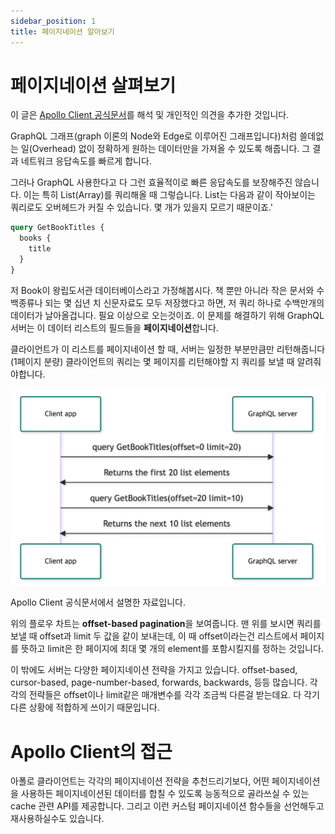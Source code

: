 ```yaml
---
sidebar_position: 1
title: 페이지네이션 알아보기
---
```


# 페이지네이션 살펴보기

이 글은 [Apollo Client 공식문서](https://www.apollographql.com/docs/react/pagination/overview/)를 해석 및 개인적인 의견을 추가한 것입니다.

GraphQL 그래프(graph 이론의 Node와 Edge로 이루어진 그래프입니다)처럼 쓸데없는 일(Overhead) 없이 정확하게 원하는 데이터만을 가져올 수 있도록 해줍니다. 그 결과 네트워크 응답속도를 빠르게 합니다.

그러나 GraphQL 사용한다고 다 그런 효율적이로 빠른 응답속도를 보장해주진 않습니다. 이는 특히 List(Array)를 쿼리해올 때 그렇습니다. List는 다음과 같이 작아보이는 쿼리로도 오버헤드가 커질 수 있습니다. 몇 개가 있을지 모르기 때문이죠.'

```graphql
query GetBookTitles {
  books {
    title
  }
}
```

저 Book이 왕립도서관 데이터베이스라고 가정해봅시다. 책 뿐만 아니라 작은 문서와 수백종류나 되는 몇 십년 치 신문자료도 모두 저장했다고 하면, 저 쿼리 하나로 수백만개의 데이터가 날아올겁니다. 필요 이상으로 오는것이죠. 이 문제를 해결하기 위해 GraphQL 서버는 이 데이터 리스트의 필드들을 **페이지네이션**합니다.

클라이언트가 이 리스트를 페이지네이션 할 때, 서버는 일정한 부분만큼만 리턴해줍니다(1페이지 분량) 클라이언트의 쿼리는 몇 페이지를 리턴해야할 지 쿼리를 보낼 때 알려줘야합니다.

![Example banner](./pagination_overview.png)

Apollo Client 공식문서에서 설명한 자료입니다.

위의 플로우 차트는 **offset-based pagination**을 보여줍니다. 맨 위를 보시면 쿼리를 보낼 때 offset과 limit 두 값을 같이 보내는데, 이 때 offset이라는건 리스트에서 페이지를 뜻하고 limit은 한 페이지에 최대 몇 개의 element를 포함시킬지를 정하는 것입니다.

이 밖에도 서버는 다양한 페이지네이션 전략을 가지고 있습니다. offset-based, cursor-based, page-number-based, forwards, backwards, 등등 많습니다. 각각의 전략들은 offset이나 limit같은 매개변수를 각각 조금씩 다른걸 받는데요. 다 각기 다른 상황에 적합하게 쓰이기 때문입니다.

# Apollo Client의 접근

아폴로 클라이언트는 각각의 페이지네이션 전략을 추천드리기보다, 어떤 페이지네이션을 사용하든 페이지네이션된 데이터를 합칠 수 있도록 능동적으로 골라쓰실 수 있는 cache 관련 API를 제공합니다. 그리고 이런 커스텀 페이지네이션 함수들을 선언해두고 재사용하실수도 있습니다.
